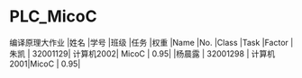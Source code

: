 # PLC_MicoC

编译原理大作业
|姓名   |学号	|班级	|任务	|权重
|Name   |No.	|Class	|Task	|Factor
|朱凯   | 32001129| 计算机2002| MicoC       | 0.95|
|杨晨露 | 32001298  |  计算机2001|MicoC       | 0.95|